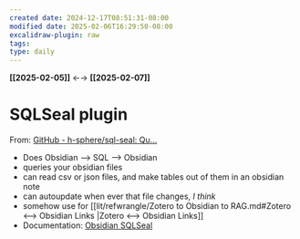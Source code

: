 ```yaml
---
created date: 2024-12-17T08:51:31-08:00
modified date: 2025-02-06T16:29:50-08:00
excalidraw-plugin: raw
tags: 
type: daily
---
```

**[[2025-02-05]]** ←→ **[[2025-02-07]]**

# SQLSeal plugin
From: [GitHub - h-sphere/sql-seal: Qu...](https://github.com/h-sphere/sql-seal)

- Does Obsidian --> SQL --> Obsidian
- queries your obsidian files
- can read csv or json files, and make tables out of them in an obsidian note
- can autoupdate when ever that file changes, *I think*
- somehow use for [[lit/refwrangle/Zotero to Obsidian to RAG.md#Zotero <--> Obsidian Links |Zotero <--> Obsidian Links]]
- Documentation: [Obsidian SQLSeal](https://hypersphere.blog/sql-seal/)